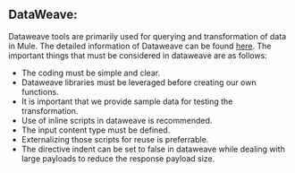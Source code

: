 
## DataWeave:

Dataweave tools are primarily used for querying and transformation of data in Mule. The detailed information of Dataweave can be found [here](https://docs.mulesoft.com/mule-runtime/3.9/dataweave). The important things that must be considered in dataweave are as follows:
- The coding must be simple and clear.
- Dataweave libraries must be leveraged before creating our own functions.
- It is important that we provide sample data for testing the transformation.
- Use of inline scripts in dataweave is recommended.
- The input content type must be defined.
- Externalizing those scripts for reuse is preferrable.
- The directive indent can be set to false in dataweave while dealing with large payloads to reduce the response payload size.
